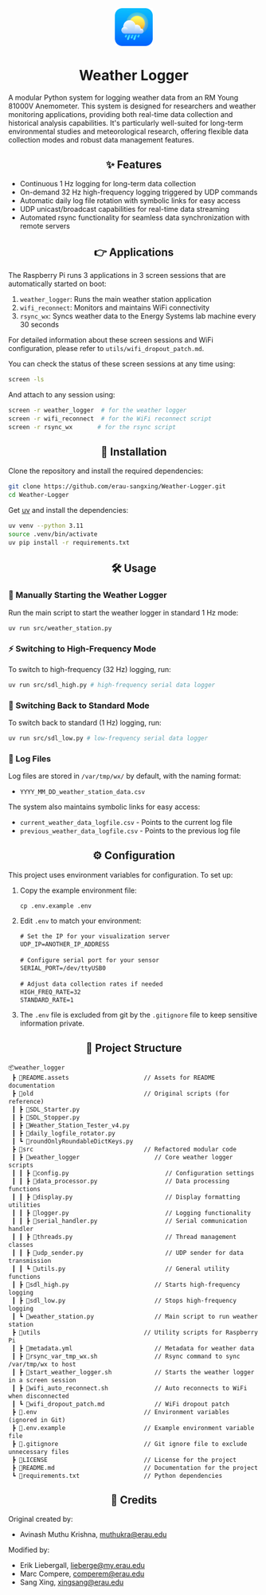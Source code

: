 <div align="center">
  <img src="README.assets/logo.png" alt="Logo" width="15%">
  <h1 align="center">Weather Logger</h1>
</div>

A modular Python system for logging weather data from an RM Young 81000V Anemometer. This system is designed for researchers and weather monitoring applications, providing both real-time data collection and historical analysis capabilities. It's particularly well-suited for long-term environmental studies and meteorological research, offering flexible data collection modes and robust data management features.

<div align="center">

## ✨ Features

</div>

- Continuous 1 Hz logging for long-term data collection
- On-demand 32 Hz high-frequency logging triggered by UDP commands
- Automatic daily log file rotation with symbolic links for easy access
- UDP unicast/broadcast capabilities for real-time data streaming
- Automated rsync functionality for seamless data synchronization with remote servers

<div align="center">

## 👉 Applications

</div>

The Raspberry Pi runs 3 applications in 3 screen sessions that are automatically started on boot:

1. `weather_logger`: Runs the main weather station application
2. `wifi_reconnect`: Monitors and maintains WiFi connectivity
3. `rsync_wx`: Syncs weather data to the Energy Systems lab machine every 30 seconds

For detailed information about these screen sessions and WiFi configuration, please refer to `utils/wifi_dropout_patch.md`.

You can check the status of these screen sessions at any time using:
```bash
screen -ls
```

And attach to any session using:
```bash
screen -r weather_logger  # for the weather logger
screen -r wifi_reconnect  # for the WiFi reconnect script
screen -r rsync_wx       # for the rsync script
```

<div align="center">

## 🚀 Installation

</div>

Clone the repository and install the required dependencies:

```bash
git clone https://github.com/erau-sangxing/Weather-Logger.git
cd Weather-Logger
```

Get [uv](https://docs.astral.sh/uv/getting-started/installation/) and install the dependencies:

```bash
uv venv --python 3.11
source .venv/bin/activate
uv pip install -r requirements.txt
```

<div align="center">

## 🛠 Usage

</div>

### 🏃 Manually Starting the Weather Logger

Run the main script to start the weather logger in standard 1 Hz mode:

```bash
uv run src/weather_station.py
```

### ⚡ Switching to High-Frequency Mode

To switch to high-frequency (32 Hz) logging, run:

```bash
uv run src/sdl_high.py # high-frequency serial data logger
```

### 🔄 Switching Back to Standard Mode

To switch back to standard (1 Hz) logging, run:

```bash
uv run src/sdl_low.py # low-frequency serial data logger
```

### 📄 Log Files

Log files are stored in `/var/tmp/wx/` by default, with the naming format:
- `YYYY_MM_DD_weather_station_data.csv`

The system also maintains symbolic links for easy access:
- `current_weather_data_logfile.csv` - Points to the current log file
- `previous_weather_data_logfile.csv` - Points to the previous log file

<div align="center">

## ⚙️ Configuration

</div>

This project uses environment variables for configuration. To set up:

1. Copy the example environment file:
   ```
   cp .env.example .env
   ```

2. Edit `.env` to match your environment:
   ```
   # Set the IP for your visualization server
   UDP_IP=ANOTHER_IP_ADDRESS
   
   # Configure serial port for your sensor
   SERIAL_PORT=/dev/ttyUSB0
   
   # Adjust data collection rates if needed
   HIGH_FREQ_RATE=32
   STANDARD_RATE=1
   ```

3. The `.env` file is excluded from git by the `.gitignore` file to keep sensitive information private.


<div align="center">

## 📁 Project Structure

</div>

```
📦weather_logger
 ┣ 📂README.assets                     // Assets for README documentation
 ┣ 📂old                               // Original scripts (for reference)
 ┃ ┣ 📄SDL_Starter.py
 ┃ ┣ 📄SDL_Stopper.py
 ┃ ┣ 📄Weather_Station_Tester_v4.py
 ┃ ┣ 📄daily_logfile_rotator.py
 ┃ ┗ 📄roundOnlyRoundableDictKeys.py
 ┣ 📂src                               // Refactored modular code
 ┃ ┣ 📂weather_logger                     // Core weather logger scripts
 ┃ ┃ ┣ 📄config.py                           // Configuration settings
 ┃ ┃ ┣ 📄data_processor.py                   // Data processing functions
 ┃ ┃ ┣ 📄display.py                          // Display formatting utilities
 ┃ ┃ ┣ 📄logger.py                           // Logging functionality
 ┃ ┃ ┣ 📄serial_handler.py                   // Serial communication handler
 ┃ ┃ ┣ 📄threads.py                          // Thread management classes
 ┃ ┃ ┣ 📄udp_sender.py                       // UDP sender for data transmission
 ┃ ┃ ┗ 📄utils.py                            // General utility functions
 ┃ ┣ 📄sdl_high.py                        // Starts high-frequency logging
 ┃ ┣ 📄sdl_low.py                         // Stops high-frequency logging
 ┃ ┗ 📄weather_station.py                 // Main script to run weather station
 ┣ 📂utils                             // Utility scripts for Raspberry Pi
 ┃ ┣ 📄metadata.yml                       // Metadata for weather data
 ┃ ┣ 📄rsync_var_tmp_wx.sh                // Rsync command to sync /var/tmp/wx to host
 ┃ ┣ 📄start_weather_logger.sh            // Starts the weather logger in a screen session
 ┃ ┣ 📄wifi_auto_reconnect.sh             // Auto reconnects to WiFi when disconnected
 ┃ ┗ 📄wifi_dropout_patch.md              // WiFi dropout patch
 ┣ 📄.env                              // Environment variables (ignored in Git)
 ┣ 📄.env.example                      // Example environment variable file
 ┣ 📄.gitignore                        // Git ignore file to exclude unnecessary files
 ┣ 📄LICENSE                           // License for the project
 ┣ 📄README.md                         // Documentation for the project
 ┗ 📄requirements.txt                  // Python dependencies
```

<div align="center">

## 👥 Credits

</div>

Original created by:
- Avinash Muthu Krishna, muthukra@erau.edu

Modified by:
- Erik Liebergall, lieberge@my.erau.edu
- Marc Compere, comperem@erau.edu
- Sang Xing, xingsang@erau.edu
